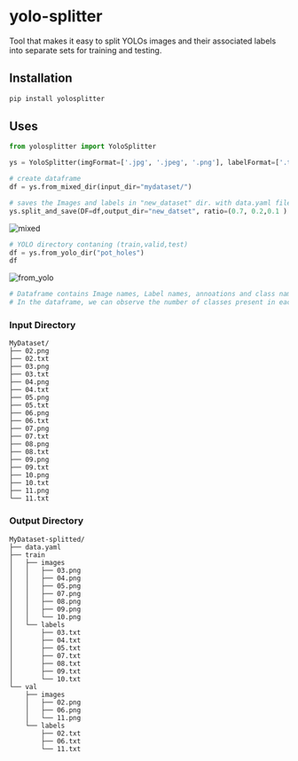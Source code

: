# yolo-splitter
Tool that makes it easy to split YOLOs images and their associated labels into separate sets for training and testing.


## Installation
```bash
pip install yolosplitter
```

## Uses
```python
from yolosplitter import YoloSplitter

ys = YoloSplitter(imgFormat=['.jpg', '.jpeg', '.png'], labelFormat=['.txt'] )

# create dataframe
df = ys.from_mixed_dir(input_dir="mydataset/")

# saves the Images and labels in "new_dataset" dir. with data.yaml file.
ys.split_and_save(DF=df,output_dir="new_datset", ratio=(0.7, 0.2,0.1 ) ,save=False,shuffle=False)

```
![mixed](https://github.com/sandeshkharat87/yolo-splitter/assets/47347413/9a0e7601-9912-4665-bfc3-35ab828491a3)


```python
# YOLO directory contaning (train,valid,test) 
df = ys.from_yolo_dir("pot_holes")
df
```

![from_yolo](https://github.com/sandeshkharat87/yolo-splitter/assets/47347413/98096445-d988-4818-bfd6-83bf7a8220ea)




```python
# Dataframe contains Image names, Label names, annoations and class names.
# In the dataframe, we can observe the number of classes present in each image. 
```


### Input Directory
```
MyDataset/
├── 02.png
├── 02.txt
├── 03.png
├── 03.txt
├── 04.png
├── 04.txt
├── 05.png
├── 05.txt
├── 06.png
├── 06.txt
├── 07.png
├── 07.txt
├── 08.png
├── 08.txt
├── 09.png
├── 09.txt
├── 10.png
├── 10.txt
├── 11.png
└── 11.txt
```

### Output Directory
```
MyDataset-splitted/
├── data.yaml
├── train
│   ├── images
│   │   ├── 03.png
│   │   ├── 04.png
│   │   ├── 05.png
│   │   ├── 07.png
│   │   ├── 08.png
│   │   ├── 09.png
│   │   └── 10.png
│   └── labels
│       ├── 03.txt
│       ├── 04.txt
│       ├── 05.txt
│       ├── 07.txt
│       ├── 08.txt
│       ├── 09.txt
│       └── 10.txt
└── val
    ├── images
    │   ├── 02.png
    │   ├── 06.png
    │   └── 11.png
    └── labels
        ├── 02.txt
        ├── 06.txt
        └── 11.txt
```
